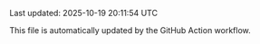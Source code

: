 Last updated: 2025-10-19 20:11:54 UTC

This file is automatically updated by the GitHub Action workflow.
